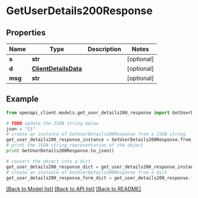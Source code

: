# GetUserDetails200Response


## Properties

Name | Type | Description | Notes
------------ | ------------- | ------------- | -------------
**s** | **str** |  | [optional] 
**d** | [**ClientDetailsData**](ClientDetailsData.md) |  | [optional] 
**msg** | **str** |  | [optional] 

## Example

```python
from openapi_client.models.get_user_details200_response import GetUserDetails200Response

# TODO update the JSON string below
json = "{}"
# create an instance of GetUserDetails200Response from a JSON string
get_user_details200_response_instance = GetUserDetails200Response.from_json(json)
# print the JSON string representation of the object
print GetUserDetails200Response.to_json()

# convert the object into a dict
get_user_details200_response_dict = get_user_details200_response_instance.to_dict()
# create an instance of GetUserDetails200Response from a dict
get_user_details200_response_form_dict = get_user_details200_response.from_dict(get_user_details200_response_dict)
```
[[Back to Model list]](../README.md#documentation-for-models) [[Back to API list]](../README.md#documentation-for-api-endpoints) [[Back to README]](../README.md)


